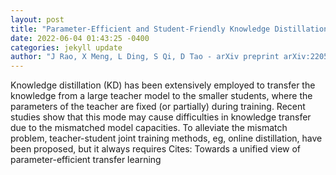 ```yaml
--- 
layout: post 
title: "Parameter-Efficient and Student-Friendly Knowledge Distillation" 
date: 2022-06-04 01:43:25 -0400 
categories: jekyll update 
author: "J Rao, X Meng, L Ding, S Qi, D Tao - arXiv preprint arXiv:2205.15308, 2022" 
--- 
```

Knowledge distillation (KD) has been extensively employed to transfer the knowledge from a large teacher model to the smaller students, where the parameters of the teacher are fixed (or partially) during training. Recent studies show that this mode may cause difficulties in knowledge transfer due to the mismatched model capacities. To alleviate the mismatch problem, teacher-student joint training methods, eg, online distillation, have been proposed, but it always requires Cites: Towards a unified view of parameter-efficient transfer learning